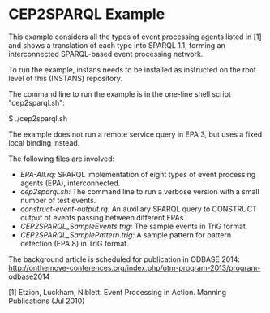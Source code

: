 CEP2SPARQL Example
==================

This example considers all the types of event processing agents listed in [1] and shows a translation of each type into
SPARQL 1.1, forming an interconnected SPARQL-based event processing network.

To run the example, instans needs to be installed as instructed on the root level of this (INSTANS) repository.

The command line to run the example is in the one-line shell script "cep2sparql.sh":

$ ./cep2sparql.sh

The example does not run a remote service query in EPA 3, but uses a
fixed local binding instead.

The following files are involved:
* _EPA-All.rq:_ SPARQL implementation of eight types of event processing agents (EPA), interconnected.
* _cep2sparql.sh:_ The command line to run a verbose version with a small
number of test events.
* _construct-event-output.rq:_ An auxiliary SPARQL query to CONSTRUCT
output of events passing between different EPAs.
* _CEP2SPARQL_SampleEvents.trig:_ The sample events in TriG format.
* _CEP2SPARQL_SamplePattern.trig:_ A sample pattern for pattern detection
(EPA 8) in TriG format.

The background article is scheduled for publication in ODBASE 2014:
http://onthemove-conferences.org/index.php/otm-program-2013/program-odbase2014

[1] Etzion, Luckham, Niblett: Event Processing in Action. Manning Publications (Jul 2010)
